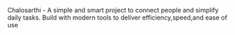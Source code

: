 Chalosarthi - A simple and smart project to connect people and simplify daily tasks.
Build with modern tools to deliver efficiency,speed,and ease of use 
